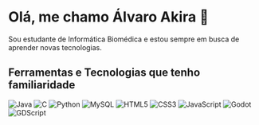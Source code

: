 # Olá, me chamo Álvaro Akira 👋

Sou estudante de Informática Biomédica e estou sempre em busca de aprender novas tecnologias.  

## Ferramentas e Tecnologias que tenho familiaridade

<!-- Ícones de linguagens e ferramentas -->
![Java](https://img.shields.io/badge/Java-ED8B00?style=for-the-badge&logo=java&logoColor=white)
![C](https://img.shields.io/badge/C-00599C?style=for-the-badge&logo=c&logoColor=white)
![Python](https://img.shields.io/badge/Python-3776AB?style=for-the-badge&logo=python&logoColor=white)
![MySQL](https://img.shields.io/badge/MySQL-4479A1?style=for-the-badge&logo=mysql&logoColor=white)
![HTML5](https://img.shields.io/badge/HTML5-E34F26?style=for-the-badge&logo=html5&logoColor=white)
![CSS3](https://img.shields.io/badge/CSS3-1572B6?style=for-the-badge&logo=css3&logoColor=white)
![JavaScript](https://img.shields.io/badge/JavaScript-F7DF1E?style=for-the-badge&logo=javascript&logoColor=black)
![Godot](https://img.shields.io/badge/Godot-333333?style=for-the-badge&logo=godotengine&logoColor=white)
![GDScript](https://img.shields.io/badge/GDScript-FFFFFF?style=for-the-badge&logo=godotengine&logoColor=black)
